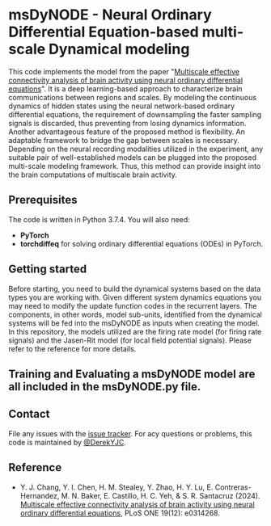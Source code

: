 msDyNODE - Neural Ordinary Differential Equation-based multi-scale Dynamical modeling
====================================================

This code implements the model from the paper "[Multiscale effective connectivity analysis of brain activity using neural ordinary differential equations](https://journals.plos.org/plosone/article?id=10.1371/journal.pone.0314268)". It is a deep learning-based
approach to characterize brain communications between regions and scales. By modeling the continuous dynamics of hidden states using the neural network-based ordinary differential equations, the requirement of downsampling the faster sampling signals is discarded, thus preventing from losing dynamics information. Another advantageous feature of the proposed method is flexibility. An adaptable framework to bridge the gap between scales is necessary. Depending on the neural recording modalities utilized in the experiment, any suitable pair of well-established models can be plugged into the proposed multi-scale modeling framework. Thus, this method can provide insight into the brain computations of multiscale brain activity.


Prerequisites
----------------------------------------------------

The code is written in Python 3.7.4. You will also need:
- **PyTorch**
- **torchdiffeq** for solving ordinary differential equations (ODEs) in PyTorch.

Getting started
----------------------------------------------------

Before starting, you need to build the dynamical systems based on the data types you are working with. Given different system dynamics equations you may need to modify the update function codes in the recurrent layers. The components, in other words, model sub-units, identified from the dynamical systems will be fed into the msDyNODE as inputs when creating the model. In this repository, the models utilized are the firing rate model (for firing rate signals) and the Jasen-Rit model (for local field potential signals). Please refer to the reference for more details. 

Training and Evaluating a msDyNODE model are all included in the msDyNODE.py file.
----------------------------------------------------

Contact
----------------------------------------------------

File any issues with the [issue tracker](https://github.com/DerekYJC/NBGNet/issues). For acy questions or problems, this code is maintained by [@DerekYJC](https://github.com/DerekYJC).

## Reference

- Y. J. Chang, Y. I. Chen, H. M. Stealey, Y. Zhao, H. Y. Lu, E. Contreras-Hernandez, M. N. Baker, E. Castillo, H. C. Yeh, & S. R. Santacruz (2024). [Multiscale effective connectivity analysis of brain activity using neural ordinary differential equations](https://journals.plos.org/plosone/article?id=10.1371/journal.pone.0314268), PLoS ONE 19(12): e0314268.
